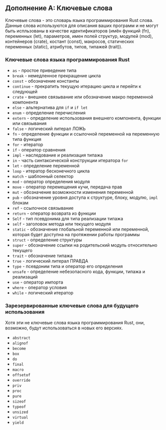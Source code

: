 ## Дополнение А: Ключевые слова

Ключевые слова - это словарь языка программирования Rust слова. Данные слова
используются для описания ваших программ и не могут быть испльзованы в качестве
идентификаторов (имён функций (fn), переменных (let), параметров, имен полей
структур, модулей (mod), контейнеров (crate), костант (const), макросов,
статических переменных (static), атрибутов, типов, типажей (trait)).

### Ключевые слова языка программирования Rust

* `as` - простое приведение типа
* `break` - немедленное прекращение цикла
* `const` - обозначение константы
* `continue` - прекратить текущую итерацию цикла и перейти к следующей
* `crate` - внешнее связывание или обозначение макро переменной компонента
* `else` - альтернатива для `if` и `if let`
* `enum` - определение перечисления
* `extern` - определение использования внешнего компонента, функции или связывания
* `false` - логический литерал ЛОЖЬ
* `fn` - определение функции и ссылочной переменной на переменную типа функция
* `for` - итератор
* `if` - оператор сравнения
* `impl` - наследование и реализация типажа
* `in` - часть синтаксической конструкции итератора `for`
* `let` - определение переменной
* `loop` - итератор бесконечного цикла
* `match` - шаблонный селектор
* `mod` - оператор определения модуля
* `move` - оператор перемещения кучи, передача прав
* `mut` - обозначение возможности изменения переменной
* `pub` - обозначение уровня доступа к структуре, блоку, модулю, `impl` блокам
* `ref` - ссылочное связывание
* `return` - оператор возврата из функции
* `Self` - тип псевдонима для типа реализации типажа
* `self` - заголовок метода или текущего модуля
* `static` - обозначение глобальной переменной или переменной, которая будет доступна на протяжении работы программы
* `struct` - определение структуры
* `super` - обозначение ссылки на родительский модуль относительно текущего
* `trait` - обозначение типажа
* `true` - логический литерал ПРАВДА
* `type` - псевдоним типа и оператор его определения
* `unsafe` - определение небезопасного кода, функции, типажа и реализаций
* `use` - оператор импорта
* `where` - оператор условия
* `while` - логический итератор

### Зарезервированные ключевые слова для будущего использования

Хотя эти не ключевые слова языка программирования Rust, они, возможно, будут
использоваться в новых его версиях.

* `abstract`
* `alignof`
* `become`
* `box`
* `do`
* `final`
* `macro`
* `offsetof`
* `override`
* `priv`
* `proc`
* `pure`
* `sizeof`
* `typeof`
* `unsized`
* `virtual`
* `yield`
